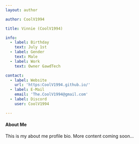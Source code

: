 ```yaml
---
layout: author

author: CoolV1994

title: Vinnie (CoolV1994)

info:
  - label: Birthday
    text: July 1st
  - label: Gender
    text: Male
  - label: Work
    text: Owner GawdTech

contact:
  - label: Website
    url: 'https:CoolV1994.github.io/'
  - label: E-Mail
    email: 'The.CoolV1994@gmail.com'
  - label: Discord
    user: CoolV1994

---
```


#### About Me

This is my about me profile bio.
More content coming soon...
